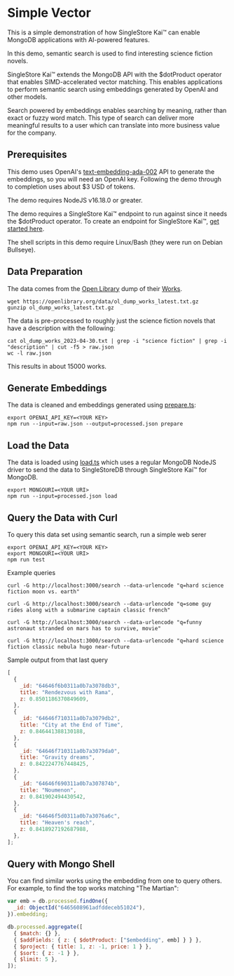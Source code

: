 # Simple Vector

This is a simple demonstration of how SingleStore Kai™ can enable MongoDB
applications with AI-powered features.

In this demo, semantic search is used to find interesting science fiction
novels.

SingleStore Kai™ extends the MongoDB API with the $dotProduct operator that
enables SIMD-accelerated vector matching. This enables applications to perform
semantic search using embeddings generated by OpenAI and other models.

Search powered by embeddings enables searching by meaning, rather than exact or
fuzzy word match. This type of search can deliver more meaningful results to a
user which can translate into more business value for the company.

## Prerequisites

This demo uses OpenAI's
[text-embedding-ada-002](https://platform.openai.com/docs/guides/embeddings) API
to generate the embeddings, so you will need an OpenAI key. Following the demo
through to completion uses about $3 USD of tokens.

The demo requires NodeJS v16.18.0 or greater.

The demo requires a SingleStore Kai™ endpoint to run against since it needs the
$dotProduct operator. To create an endpoint for SingleStore Kai™,
[get started here](https://www.singlestore.com/cloud-trial/kai/).

The shell scripts in this demo require Linux/Bash (they were run on Debian
Bullseye).

## Data Preparation

The data comes from the [Open Library](https://openlibrary.org/help/faq/using)
dump of their [Works](https://openlibrary.org/data/ol_dump_works_latest.txt.gz).

```
wget https://openlibrary.org/data/ol_dump_works_latest.txt.gz
gunzip ol_dump_works_latest.txt.gz
```

The data is pre-processed to roughly just the science fiction novels that have a
description with the following:

```
cat ol_dump_works_2023-04-30.txt | grep -i "science fiction" | grep -i "description" | cut -f5 > raw.json
wc -l raw.json
```

This results in about 15000 works.

## Generate Embeddings

The data is cleaned and embeddings generated using [prepare.ts](./prepare.ts):

```
export OPENAI_API_KEY=<YOUR KEY>
npm run --input=raw.json --output=processed.json prepare
```

## Load the Data

The data is loaded using [load.ts](./load.ts) which uses a regular MongoDB
NodeJS driver to send the data to SingleStoreDB through SingleStore Kai™ for
MongoDB.

```
export MONGOURI=<YOUR URI>
npm run --input=processed.json load
```

## Query the Data with Curl

To query this data set using semantic search, run a simple web serer

```
export OPENAI_API_KEY=<YOUR KEY>
export MONGOURI=<YOUR URI>
npm run test
```

Example queries

```shell
curl -G http://localhost:3000/search --data-urlencode "q=hard science fiction moon vs. earth"

curl -G http://localhost:3000/search --data-urlencode "q=some guy rides along with a submarine captain classic french"

curl -G http://localhost:3000/search --data-urlencode "q=funny astronaut stranded on mars has to survive, movie"

curl -G http://localhost:3000/search --data-urlencode "q=hard science fiction classic nebula hugo near-future
```

Sample output from that last query

```javascript
[
  {
    _id: "64646f6b0311a0b7a3078db3",
    title: "Rendezvous with Rama",
    z: 0.8501186370849609,
  },
  {
    _id: "64646f710311a0b7a3079db2",
    title: "City at the End of Time",
    z: 0.846441388130188,
  },
  {
    _id: "64646f710311a0b7a3079da0",
    title: "Gravity dreams",
    z: 0.8422247767448425,
  },
  {
    _id: "64646f690311a0b7a307874b",
    title: "Noumenon",
    z: 0.841902494430542,
  },
  {
    _id: "64646f5d0311a0b7a3076a6c",
    title: "Heaven's reach",
    z: 0.8418927192687988,
  },
];
```

## Query with Mongo Shell

You can find similar works using the embedding from one to query others. For
example, to find the top works matching "The Martian":

```javascript
var emb = db.processed.findOne({
  _id: ObjectId("6465608961adfddeceb51024"),
}).embedding;

db.processed.aggregate([
  { $match: {} },
  { $addFields: { z: { $dotProduct: ["$embedding", emb] } } },
  { $project: { title: 1, z: -1, price: 1 } },
  { $sort: { z: -1 } },
  { $limit: 5 },
]);
```
